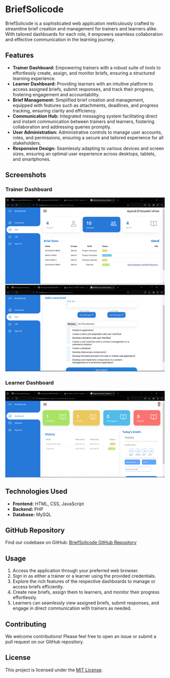 # BriefSolicode

BriefSolicode is a sophisticated web application meticulously crafted to streamline brief creation and management for trainers and learners alike. With tailored dashboards for each role, it empowers seamless collaboration and effective communication in the learning journey.

## Features

- **Trainer Dashboard:** Empowering trainers with a robust suite of tools to effortlessly create, assign, and monitor briefs, ensuring a structured learning experience.
- **Learner Dashboard:** Providing learners with an intuitive platform to access assigned briefs, submit responses, and track their progress, fostering engagement and accountability.
- **Brief Management:** Simplified brief creation and management, equipped with features such as attachments, deadlines, and progress tracking, ensuring clarity and efficiency.
- **Communication Hub:** Integrated messaging system facilitating direct and instant communication between trainers and learners, fostering collaboration and addressing queries promptly.
- **User Administration:** Administrative controls to manage user accounts, roles, and permissions, ensuring a secure and tailored experience for all stakeholders.
- **Responsive Design:** Seamlessly adapting to various devices and screen sizes, ensuring an optimal user experience across desktops, tablets, and smartphones.

## Screenshots

### Trainer Dashboard
![Trainer Dashboard](Images/Trainer%20Dashboard.PNG)
![Trainer Dashboard](Images/Trainer%20edit.PNG)



### Learner Dashboard
![Trainer Dashboard](Images/Learner%20Dashboard.PNG)


## Technologies Used

- **Frontend:** HTML, CSS, JavaScript
- **Backend:** PHP
- **Database:** MySQL

## GitHub Repository

Find our codebase on GitHub: [BriefSolicode GitHub Repository](https://github.com/your/repository)

## Usage

1. Access the application through your preferred web browser.
2. Sign in as either a trainer or a learner using the provided credentials.
3. Explore the rich features of the respective dashboards to manage or access briefs efficiently.
4. Create new briefs, assign them to learners, and monitor their progress effortlessly.
5. Learners can seamlessly view assigned briefs, submit responses, and engage in direct communication with trainers as needed.

## Contributing

We welcome contributions! Please feel free to open an issue or submit a pull request on our GitHub repository.

## License

This project is licensed under the [MIT License](LICENSE).
